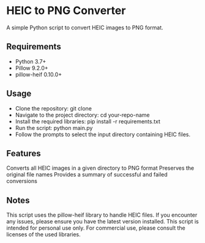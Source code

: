 # HEIC to PNG Converter
A simple Python script to convert HEIC images to PNG format.

## Requirements  

- Python 3.7+
- Pillow 9.2.0+
- pillow-heif 0.10.0+

## Usage  

- Clone the repository: git clone 
- Navigate to the project directory: cd your-repo-name
- Install the required libraries: pip install -r requirements.txt
- Run the script: python main.py
- Follow the prompts to select the input directory containing HEIC files.

## Features  

Converts all HEIC images in a given directory to PNG format
Preserves the original file names
Provides a summary of successful and failed conversions  

## Notes
This script uses the pillow-heif library to handle HEIC files. If you encounter any issues, please ensure you have the latest version installed.
This script is intended for personal use only. For commercial use, please consult the licenses of the used libraries.